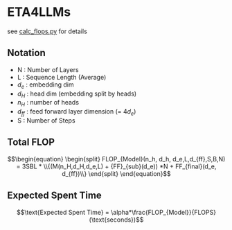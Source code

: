# ETA4LLMs
see [calc_flops.py](calc_flops.py) for details

## Notation
- N : Number of Layers
- L : Sequence Length (Average)
- $d_e$ : embedding dim
- $d_H$ : head dim (embedding split by heads)
- $n_H$ : number of heads
- $d_{ff}$ : feed forward layer dimension (= $4d_e$)
- S : Number of Steps

## Total FLOP
$$\begin{equation}
\begin{split}
FLOP_{Model}(n_h, d_h, d_e,L,d_{ff},S,B,N)
= 3SBL * \\{(M(n_H,d_H,d_e,L) + {FF}_{sub}(d_e)) *N + FF_{final}(d_e, d_{ff})\\}
\end{split}
\end{equation}$$

## Expected Spent Time
$$\text{Expected Spent Time} = \alpha*\frac{FLOP_{Model}}{FLOPS}(\text{seconds})$$
